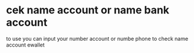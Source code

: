 # cek name account or name bank account
to use you can input your number account or numbe phone to check name account ewallet
